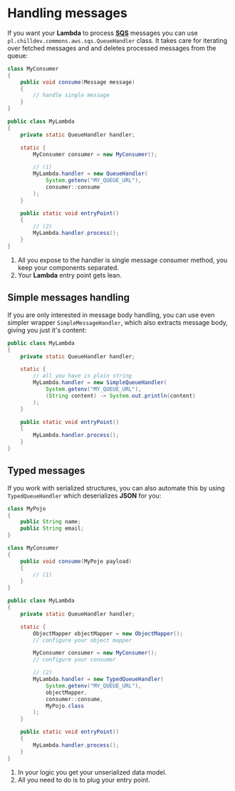 <!---
# This file is part of the ChillDev-Commons.
#
# @license http://mit-license.org/ The MIT license
# @copyright 2017 - 2018 © by Rafał Wrzeszcz - Wrzasq.pl.
-->

# Handling messages

If you want your **Lambda** to process [**SQS**](https://aws.amazon.com/sqs/) messages you can use `pl.chilldev.commons.aws.sqs.QueueHandler` class. It takes care for iterating over fetched messages and and deletes processed messages from the queue:

```java
class MyConsumer
{
    public void consume(Message message)
    {
        // handle single message
    }
}

public class MyLambda
{
    private static QueueHandler handler;

    static {
        MyConsumer consumer = new MyConsumer();

        // (1)
        MyLambda.handler = new QueueHandler(
            System.getenv("MY_QUEUE_URL"),
            consumer::consume
        );
    }

    public static void entryPoint()
    {
        // (2)
        MyLambda.handler.process();
    }
}
```

1.  All you expose to the handler is single message consumer method, you keep your components separated.
1.  Your **Lambda** entry point gets lean.

## Simple messages handling

If you are only interested in message body handling, you can use even simpler wrapper `SimpleMessageHandler`, which also extracts message body, giving you just it's content:

```java
public class MyLambda
{
    private static QueueHandler handler;

    static {
        // all you have is plain string
        MyLambda.handler = new SimpleQueueHandler(
            System.getenv("MY_QUEUE_URL"),
            (String content) -> System.out.println(content)
        );
    }

    public static void entryPoint()
    {
        MyLambda.handler.process();
    }
}
```

## Typed messages

If you work with serialized structures, you can also automate this by using `TypedQueueHandler` which deserializes **JSON** for you:

```java
class MyPojo
{
    public String name;
    public String email;
}

class MyConsumer
{
    public void consume(MyPojo payload)
    {
        // (1)
    }
}

public class MyLambda
{
    private static QueueHandler handler;

    static {
        ObjectMapper objectMapper = new ObjectMapper();
        // configure your object mapper

        MyConsumer consumer = new MyConsumer();
        // configure your consumer

        // (2)
        MyLambda.handler = new TypedQueueHandler(
            System.getenv("MY_QUEUE_URL"),
            objectMapper,
            consumer::consume,
            MyPojo.class
        );
    }

    public static void entryPoint()
    {
        MyLambda.handler.process();
    }
}
```

1.  In your logic you get your unserialized data model.
1.  All you need to do is to plug your entry point.
